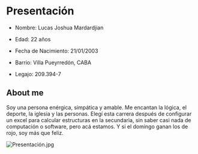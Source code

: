 # Presentación

- Nombre: Lucas Joshua Mardardjian

- Edad: 22 años

- Fecha de Nacimiento: 21/01/2003

- Barrio: Villa Pueyrredón, CABA

- Legajo: 209.394-7


## About me

Soy una persona enérgica, simpática y amable. Me encantan la lógica, el deporte, la iglesia y las
personas. Elegí esta carrera después de configurar un excel para calcular estructuras en la secundaria,
sin saber casi nada de computación o software, pero acá estamos. Y si el domingo ganan los de rojo,
soy más que feliz.

![Presentación.jpg]([[https://www.instagram.com/lucasmarda/p/ChiK-wfpUJqrdVElwE94qiU9k_pVqpMg_3izbQ0/](https://www.google.com/imgres?q=messi&imgurl=https%3A%2F%2Fassets.goal.com%2Fimages%2Fv3%2Fbltd58c4d60ecd9275e%2FGOAL_-_Blank_WEB_-_Facebook_-_2023-06-13T135350.847.png&imgrefurl=https%3A%2F%2Flaseleccionargentina.com%2Fmessi-expande-el-ftbol-a-la-mls-segn-piqu-impacto-en-argentina%2F&docid=bgUaPq2AoAp4sM&tbnid=qqr6MOU2JnmS1M&vet=12ahUKEwi06pWcmryMAxX8qJUCHXvqH9MQM3oECCkQAA..i&w=1920&h=1080&hcb=2&ved=2ahUKEwi06pWcmryMAxX8qJUCHXvqH9MQM3oECCkQAA)](https://assets.goal.com/images/v3/bltd58c4d60ecd9275e/GOAL_-_Blank_WEB_-_Facebook_-_2023-06-13T135350.847.png))
